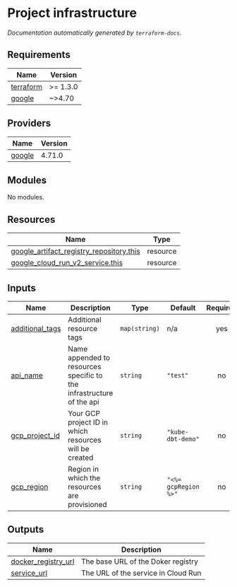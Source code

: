 # Project infrastructure
*Documentation automatically generated by `terraform-docs`.*
<!-- BEGIN_TF_DOCS -->
## Requirements

| Name | Version |
|------|---------|
| <a name="requirement_terraform"></a> [terraform](#requirement\_terraform) | >= 1.3.0 |
| <a name="requirement_google"></a> [google](#requirement\_google) | ~>4.70 |

## Providers

| Name | Version |
|------|---------|
| <a name="provider_google"></a> [google](#provider\_google) | 4.71.0 |

## Modules

No modules.

## Resources

| Name | Type |
|------|------|
| [google_artifact_registry_repository.this](https://registry.terraform.io/providers/hashicorp/google/latest/docs/resources/artifact_registry_repository) | resource |
| [google_cloud_run_v2_service.this](https://registry.terraform.io/providers/hashicorp/google/latest/docs/resources/cloud_run_v2_service) | resource |

## Inputs

| Name | Description | Type | Default | Required |
|------|-------------|------|---------|:--------:|
| <a name="input_additional_tags"></a> [additional\_tags](#input\_additional\_tags) | Additional resource tags | `map(string)` | n/a | yes |
| <a name="input_api_name"></a> [api\_name](#input\_api\_name) | Name appended to resources specific to the infrastructure of the api | `string` | `"test"` | no |
| <a name="input_gcp_project_id"></a> [gcp\_project\_id](#input\_gcp\_project\_id) | Your GCP project ID in which resources will be created | `string` | `"kube-dbt-demo"` | no |
| <a name="input_gcp_region"></a> [gcp\_region](#input\_gcp\_region) | Region in which the resources are provisioned | `string` | `"<%= gcpRegion %>"` | no |

## Outputs

| Name | Description |
|------|-------------|
| <a name="output_docker_registry_url"></a> [docker\_registry\_url](#output\_docker\_registry\_url) | The base URL of the Doker registry |
| <a name="output_service_url"></a> [service\_url](#output\_service\_url) | The URL of the service in Cloud Run |
<!-- END_TF_DOCS -->
